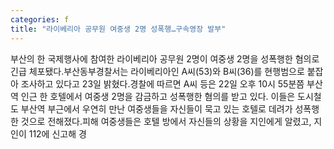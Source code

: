 ```yaml
---
categories: f
title: "라이베리아 공무원 여중생 2명 성폭행…구속영장 발부"
---
```

부산의 한 국제행사에 참여한 라이베리아 공무원 2명이 여중생 2명을 성폭행한 혐의로 긴급 체포됐다.부산동부경찰서는 라이베리아인 A씨(53)와 B씨(36)를 현행범으로 붙잡아 조사하고 있다고 23일 밝혔다.경찰에 따르면 A씨 등은 22일 오후 10시 55분쯤 부산역 인근 한 호텔에서 여중생 2명을 감금하고 성폭행한 혐의를 받고 있다. 이들은 도시철도 부산역 부근에서 우연히 만난 여중생들을 자신들이 묵고 있는 호텔로 데려가 성폭행한 것으로 전해졌다.피해 여중생들은 호텔 방에서 자신들의 상황을 지인에게 알렸고, 지인이 112에 신고해 경